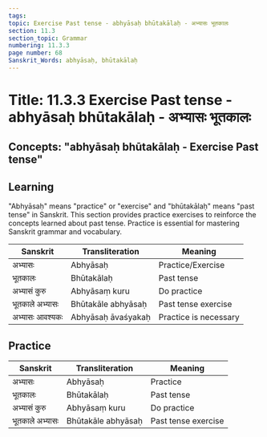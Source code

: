 ```yaml
---
tags:
topic: Exercise Past tense - abhyāsaḥ bhūtakālaḥ - अभ्यासः भूतकालः
section: 11.3
section_topic: Grammar
numbering: 11.3.3
page number: 68
Sanskrit_Words: abhyāsaḥ, bhūtakālaḥ
---
```

# Title: 11.3.3 Exercise Past tense - abhyāsaḥ bhūtakālaḥ - अभ्यासः भूतकालः
## Concepts: "abhyāsaḥ bhūtakālaḥ - Exercise Past tense"

## Learning
"Abhyāsaḥ" means "practice" or "exercise" and "bhūtakālaḥ" means "past tense" in Sanskrit. This section provides practice exercises to reinforce the concepts learned about past tense. Practice is essential for mastering Sanskrit grammar and vocabulary.

| Sanskrit           | Transliteration      | Meaning                          |
| ------------------ | -------------------- | -------------------------------- |
| अभ्यासः            | Abhyāsaḥ            | Practice/Exercise                |
| भूतकालः           | Bhūtakālaḥ           | Past tense                       |
| अभ्यासं कुरु       | Abhyāsaṃ kuru       | Do practice                      |
| भूतकाले अभ्यासः   | Bhūtakāle abhyāsaḥ  | Past tense exercise              |
| अभ्यासः आवश्यकः    | Abhyāsaḥ āvaśyakaḥ  | Practice is necessary            |

## Practice
| Sanskrit           | Transliteration      | Meaning                          |
| ------------------ | -------------------- | -------------------------------- |
| अभ्यासः            | Abhyāsaḥ            | Practice                         |
| भूतकालः           | Bhūtakālaḥ           | Past tense                       |
| अभ्यासं कुरु       | Abhyāsaṃ kuru       | Do practice                      |
| भूतकाले अभ्यासः   | Bhūtakāle abhyāsaḥ  | Past tense exercise              |
